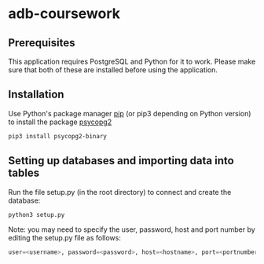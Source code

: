 # adb-coursework

## Prerequisites

This application requires PostgreSQL and Python for it to work. Please make sure that both of these are installed before using the application.

## Installation

Use Python's package manager [pip](https://pip.pypa.io/en/stable/) (or pip3 depending on Python version) to install the package [psycopg2](https://pypi.org/project/psycopg2/)


```bash
pip3 install psycopg2-binary
```

## Setting up databases and importing data into tables

Run the file setup.py (in the root directory) to connect and create the database:

```bash
python3 setup.py
```

Note: you may need to specify the user, password, host and port number by editing the setup.py file as follows:

```python
user=<username>, password=<password>, host=<hostname>, port=<portnumber>
```